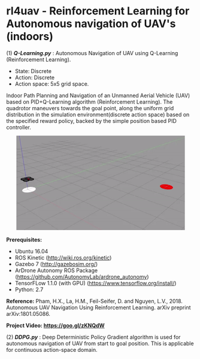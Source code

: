 # rl4uav - Reinforcement Learning for Autonomous navigation of UAV's (indoors) 
(1) *****Q-Learning.py***** : Autonomous Navigation of UAV using Q-Learning (Reinforcement Learning). 
- State: Discrete
- Action: Discrete
- Action space: 5x5 grid space.

Indoor Path Planning and Navigation of an Unmanned Aerial Vehicle (UAV) based on PID+Q-Learning algorithm (Reinforcement Learning). The quadrotor maneuvers towards the goal point, along the uniform grid distribution in the simulation environment(discrete action space) based on the specified reward policy, backed by the simple position based PID controller.
<p align= "center">
<img src="drone_qlearning.gif/">
</p>

**Prerequisites:** 
- Ubuntu 16.04 
- ROS Kinetic (http://wiki.ros.org/kinetic)
- Gazebo 7 (http://gazebosim.org/)
- ArDrone Autonomy ROS Package (https://github.com/AutonomyLab/ardrone_autonomy)
- TensorFLow 1.1.0 (with GPU) (https://www.tensorflow.org/install/)
- Python: 2.7

**Reference:** Pham, H.X., La, H.M., Feil-Seifer, D. and Nguyen, L.V., 2018. Autonomous UAV Navigation Using Reinforcement Learning. arXiv preprint arXiv:1801.05086.

**Project Video: https://goo.gl/zKNQdW**

(2) *****DDPG.py***** : Deep Deterministic Policy Gradient algorithm is used for autonomous navigation of UAV from start to goal position. This is applicable for continuous action-space domain. 
